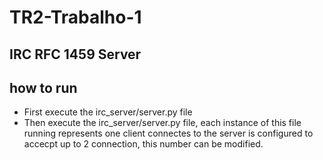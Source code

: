 # TR2-Trabalho-1

## IRC RFC 1459 Server

## how to run

  - First execute the irc_server/server.py file
  - Then execute the irc_server/server.py file, each instance of this file running represents one client connectes to the server is configured to accecpt up to 2 connection, this number can be modified.
